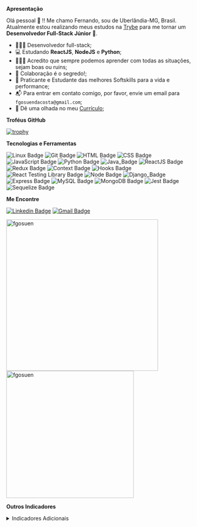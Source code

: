 **Apresentação**

Olá pessoal 👋 !! Me chamo Fernando, sou de Uberlândia-MG, Brasil. Atualmente estou realizando meus estudos na [Trybe](https://www.betrybe.com/) para me tornar um **Desenvolvedor Full-Stack Júnior** 🚀.

- 👩🏽‍💻 Desenvolvedor full-stack;
- 💻 Estudando **ReactJS**, **NodeJS** e **Python**;
- 👩🏽‍🎓 Acredito que sempre podemos aprender com todas as situações, sejam boas ou ruins;
- 💬 Colaboração é o segredo!;
- 💬 Praticante e Estudante das melhores Softskills para a vida e performance;
- 📬 Para entrar em contato comigo, por favor, envie um email para `fgosuendacosta@gmail.com`;
- 📄 Dê uma olhada no meu [Currículo](https://fgosuen.github.io);

**Troféus GitHub**

[![trophy](https://github-profile-trophy.vercel.app/?username=fgosuen)](https://github.com/ryo-ma/github-profile-trophy)

**Tecnologias e Ferramentas**

![Linux Badge](https://img.shields.io/badge/-Linux-FCC624?style=flat-square&logo=Linux&logoColor=black)
![Git Badge](https://img.shields.io/badge/-Git-F05032?style=flat-square&logo=git&logoColor=white)
![HTML Badge](https://img.shields.io/badge/-HTML-E34F26?style=flat-square&logo=html5&logoColor=white)
![CSS Badge](https://img.shields.io/badge/-CSS-1572B6?style=flat-square&logo=css3&logoColor=white)
![JavaScript Badge](https://img.shields.io/badge/-JavaScript-yellow?style=flat-square&logo=JavaScript&logoColor=white)
![Python Badge](https://img.shields.io/badge/-Python-306998?style=flat-square&logo=python&logoColor=white)
![Java_Badge](https://img.shields.io/badge/Java-ED8B00?style=flat-square&logo=java&logoColor=white)
![ReactJS Badge](https://img.shields.io/badge/-React-61DAFB?style=flat-square&logo=React&logoColor=black)
![Redux Badge](https://img.shields.io/badge/-Redux-764ABC?style=flat-square&logo=Redux&logoColor=white)
![Context Badge](https://img.shields.io/badge/-Context-61DAFB?style=flat-square&logo=React&logoColor=black)
![Hooks Badge](https://img.shields.io/badge/-Hooks-61DAFB?style=flat-square&logo=React&logoColor=black)
![React Testing Library Badge](https://img.shields.io/badge/-RTL-61DAFB?style=flat-square&logo=react&logoColor=black)
![Node Badge](https://img.shields.io/badge/-Node.js-339933?style=flat-square&logo=node.js&logoColor=white)
![Django_Badge](https://img.shields.io/badge/Django-092E20?style=flat-square&logo=django&logoColor=white)
![Express Badge](https://img.shields.io/badge/-Express.js-grey?style=flat-square&logo=expressjs&logoColor=white)
![MySQL Badge](https://img.shields.io/badge/-MySQL-4479A1?style=flat-square&logo=MySQL&logoColor=white)
![MongoDB Badge](https://img.shields.io/badge/-MongoDB-47A248?style=flat-square&logo=mongodb&logoColor=white)
![Jest Badge](https://img.shields.io/badge/-Jest-C21325?style=flat-square&logo=jest&logoColor=white)
![Sequelize Badge](https://img.shields.io/badge/-Sequelize-357bbe?style=flat-square&logo=sequelize&logoColor=white)

**Me Encontre**

[![Linkedin Badge](https://img.shields.io/badge/-LinkedIn-0077B5?style=flat-square&logo=Linkedin&logoColor=white&link=https://www.linkedin.com/in/fcosta-dev/)](https://www.linkedin.com/in/fcosta-dev/)
[![Gmail Badge](https://img.shields.io/badge/-Gmail-D14836?style=flat-square&logo=Gmail&logoColor=white&link=mailto:fgosuendacosta@gmail.com)](mailto:fgosuendacosta@gmail.com)

<a href="https://github.com/fgosuen">
  <img align="center" width="400px" src="https://github-readme-stats.vercel.app/api?username=fgosuen&show_icons=true" alt="fgosuen" />
</a>
<a href="https://github.com/fgosuen">
  <img align="center" width="336px" src="https://github-readme-stats.vercel.app/api/top-langs/?username=fgosuen&layout=compact" alt="fgosuen" />
</a>
<p></p>

**Outros Indicadores**

<p></p>
<details>
  
  <summary>Indicadores Adicionais</summary>

  <!--START_SECTION:waka-->
![Profile Views](http://img.shields.io/badge/Profile%20Views-47-blue)

**🐱 My GitHub Data** 

> 🏆 1,356 Contributions in the Year 2021
 > 
> 📦 435.0 kB Used in GitHub's Storage 
 > 
> 💼 Opted to Hire
 > 
> 📜 16 Public Repositories 
 > 
> 🔑 4 Private Repositories  
 > 
**I'm an Early 🐤** 

```text
🌞 Morning    78 commits     █████░░░░░░░░░░░░░░░░░░░░   23.42% 
🌆 Daytime    92 commits     ███████░░░░░░░░░░░░░░░░░░   27.63% 
🌃 Evening    155 commits    ███████████░░░░░░░░░░░░░░   46.55% 
🌙 Night      8 commits      ░░░░░░░░░░░░░░░░░░░░░░░░░   2.4%

```
📅 **I'm Most Productive on Sunday** 

```text
Monday       31 commits     ██░░░░░░░░░░░░░░░░░░░░░░░   9.31% 
Tuesday      21 commits     █░░░░░░░░░░░░░░░░░░░░░░░░   6.31% 
Wednesday    46 commits     ███░░░░░░░░░░░░░░░░░░░░░░   13.81% 
Thursday     17 commits     █░░░░░░░░░░░░░░░░░░░░░░░░   5.11% 
Friday       36 commits     ██░░░░░░░░░░░░░░░░░░░░░░░   10.81% 
Saturday     75 commits     █████░░░░░░░░░░░░░░░░░░░░   22.52% 
Sunday       107 commits    ████████░░░░░░░░░░░░░░░░░   32.13%

```


📊 **This Week I Spent My Time On** 

```text
⌚︎ Time Zone: America/Sao_Paulo

💬 Programming Languages: 
Other                    9 hrs 39 mins       ███████████████░░░░░░░░░░   60.69% 
SQL                      4 hrs 40 mins       ███████░░░░░░░░░░░░░░░░░░   29.43% 
JavaScript               1 hr 22 mins        ██░░░░░░░░░░░░░░░░░░░░░░░   8.68% 
Text                     6 mins              ░░░░░░░░░░░░░░░░░░░░░░░░░   0.63% 
JSON                     5 mins              ░░░░░░░░░░░░░░░░░░░░░░░░░   0.53%

🔥 Editors: 
VS Code                  15 hrs 54 mins      █████████████████████████   100.0%

🐱‍💻 Projects: 
trybe-exercises          15 hrs 28 mins      ████████████████████████░   97.23% 
sd-013-a-mysql-vocabulary25 mins             ░░░░░░░░░░░░░░░░░░░░░░░░░   2.64% 
Unknown Project          1 min               ░░░░░░░░░░░░░░░░░░░░░░░░░   0.13%

💻 Operating System: 
Linux                    15 hrs 54 mins      █████████████████████████   100.0%

```

**I Mostly Code in JavaScript** 

```text
JavaScript               11 repos            ██████████████░░░░░░░░░░░   57.89% 
Python                   2 repos             ██░░░░░░░░░░░░░░░░░░░░░░░   10.53% 
HTML                     2 repos             ██░░░░░░░░░░░░░░░░░░░░░░░   10.53% 
Java                     2 repos             ██░░░░░░░░░░░░░░░░░░░░░░░   10.53% 
C#                       1 repo              █░░░░░░░░░░░░░░░░░░░░░░░░   5.26%

```


**Timeline**

![Chart not found](https://raw.githubusercontent.com/fgosuen/fgosuen/main/charts/bar_graph.png) 


 Last Updated on 26/10/2021
<!--END_SECTION:waka-->
  
</details>
